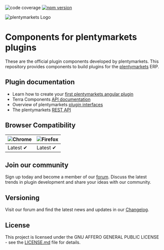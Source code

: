 ![code coverage](https://img.shields.io/badge/coverage-49.96%25-red)
[![npm version](https://badge.fury.io/js/%40plentymarkets%2Fterra-components.svg)](https://badge.fury.io/js/%40plentymarkets%2Fterra-components)

![plentymarkets Logo](http://www.plentymarkets.eu/layout/pm/images/logo/plentymarkets-logo.jpg)

# Components for plentymarkets plugins

These are the official plugin components developed by plentymarkets. This repository provides components to build plugins for the [plentymarkets](https://www.plentymarkets.eu/tour/) ERP.

## Plugin documentation
- Learn how to create your [first plentymarkets angular plugin](https://developers.plentymarkets.com/tutorials/angular-plugin)
- Terra Components [API documentation](https://developers.plentymarkets.com/terra-doc/components)
- Overview of plentymarkets [plugin interfaces](https://developers.plentymarkets.com/dev-doc/basics#guide-interface)
- The plentymarkets [REST API](https://developers.plentymarkets.com/rest-doc/introduction)

## Browser Compatibility

| ![Chrome](https://raw.github.com/alrra/browser-logos/master/src/chrome/chrome_48x48.png) | ![Firefox](https://raw.github.com/alrra/browser-logos/master/src/firefox/firefox_48x48.png) | 
| ---------------------------------------------------------------------------------------- | ------------------------------------------------------------------------------------------- | 
| Latest ✔                                                                                 | Latest ✔                                                                                    | 


## Join our community

Sign up today and become a member of our [forum](https://forum.plentymarkets.com/c/plugin-entwicklung/plugin-backend-ui). Discuss the latest trends in plugin development and share your ideas with our community.

## Versioning

Visit our forum and find the latest news and updates in our [Changelog](https://github.com/plentymarkets/terra-components/blob/5.X.X/CHANGELOG.md).

## License

This project is licensed under the GNU AFFERO GENERAL PUBLIC LICENSE - see the [LICENSE.md](/LICENSE.md) file for details.
